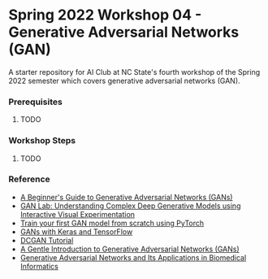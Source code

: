 # Spring 2022 Workshop 04 - Generative Adversarial Networks (GAN)

A starter repository for AI Club at NC State's fourth workshop of the Spring 2022 semester which covers generative adversarial networks (GAN).

### Prerequisites
1. TODO

### Workshop Steps
1. TODO

### Reference
- [A Beginner's Guide to Generative Adversarial Networks (GANs)](https://wiki.pathmind.com/generative-adversarial-network-gan#:~:text=Generative%20adversarial%20networks%20(GANs)%20are,video%20generation%20and%20voice%20generation)
- [GAN Lab: Understanding Complex Deep Generative Models using Interactive Visual Experimentation](https://minsuk.com/papers/kahng-ganlab-vast18.pdf)
- [Train your first GAN model from scratch using PyTorch](https://medium.com/@tanayagrawal/train-your-first-gan-model-from-scratch-using-pytorch-9b72987fd2c0)
- [GANs with Keras and TensorFlow](https://www.pyimagesearch.com/2020/11/16/gans-with-keras-and-tensorflow/)
- [DCGAN Tutorial](https://pytorch.org/tutorials/beginner/dcgan_faces_tutorial.html)
- [A Gentle Introduction to Generative Adversarial Networks (GANs)](https://machinelearningmastery.com/what-are-generative-adversarial-networks-gans/)
- [Generative Adversarial Networks and Its Applications in Biomedical Informatics](https://www.frontiersin.org/articles/10.3389/fpubh.2020.00164/full)
